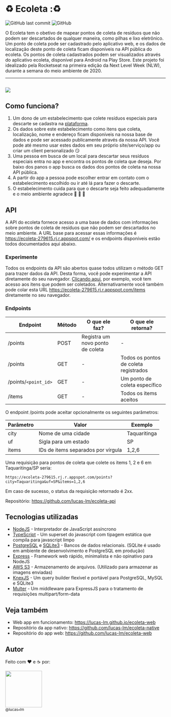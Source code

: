 # :recycle: Ecoleta ::recycle:

![GitHub last commit](https://img.shields.io/github/last-commit/lucas-lm/ecoleta-api)
![GitHub](https://img.shields.io/github/license/lucas-lm/ecoleta-api)

O Ecoleta tem o obetivo de mapear pontos de coleta de resíduos que não podem ser descartados de qualquer maneira, como pilhas e lixo eletrônico.
Um ponto de coleta pode ser cadastrado pelo aplicativo web, e os dados de localização deste ponto de coleta ficam disponíveis na API pública do ecoleta.
Os pontos de coleta cadastrados podem ser visualizados através do aplicativo ecoleta, disponível para Android na Play Store.
Este projeto foi idealizado pela Rocketseat na primeira edição da Next Level Week (NLW), durante a semana do meio ambiente de 2020.

---

## ![](https://imgur.com/WvKt6CG.gif)

## Como funciona?

1. Um dono de um estabelecimento que colete resíduos especiais para descarte se cadastra na [plataforma](https://lucas-lm.github.io/ecoleta-web/).
2. Os dados sobre este estabelecimento como itens que coleta, localização, nome e endereço ficam disponíveis na nossa base de dados e pode ser acessado publicamente através da nossa API. Você pode até mesmo usar estes dados em seu próprio site/serviço/app ou criar um client personalizado :smirk:
3. Uma pessoa em busca de um local para descartar seus resíduos especiais entra no app e encontra os pontos de coleta que deseja. Por baixo dos panos o app busca os dados dos pontos de coleta na nossa API pública.
4. A partir do app a pessoa pode escolher entrar em contato com o estabelecimento escolhido ou ir até lá para fazer o descarte.
5. O estabelecimento cuida para que o descarte seja feito adequadamente e o meio ambiente agradece :seedling: :evergreen_tree: :deciduous_tree:

## API

A API do ecoleta fornece acesso a uma base de dados com informações sobre pontos de coleta de resíduos que não podem ser descartados no meio ambiente.
A URL base para acessar essas informações é https://ecoleta-279615.rj.r.appspot.com/ e os endpoints disponíveis estão todos documentados aqui abaixo.

### Experimente

Todos os endpoints da API são abertos quase todos utilizam o método GET para trazer dados da API.
Desta forma, você pode experimentar a API diretamente do seu navegador.
[Clicando aqui](https://ecoleta-279615.rj.r.appspot.com/items), por exemplo, você tem acesso aos itens que podem ser coletados. Alternativamente você também pode colar esta URL https://ecoleta-279615.rj.r.appspot.com/items diretamente no seu navegador.

### Endpoints

| Endpoint             | Método | O que ele faz?                   | O que ele retorna?                    |
| -------------------- | ------ | -------------------------------- | ------------------------------------- |
| /points              | POST   | Registra um novo ponto de coleta | -                                     |
| /points              | GET    | -                                | Todos os pontos de coleta registrados |
| /points/`<point_id>` | GET    | -                                | Um ponto de coleta específico         |
| /items               | GET    | -                                | Todos os items aceitos                |

O endpoint /points pode aceitar opcionalmente os seguintes parâmetros:

| Parâmetro | Valor                              | Exemplo      |
| --------- | ---------------------------------- | ------------ |
| city      | Nome de uma cidade                 | Taquaritinga |
| uf        | Sigla para um estado               | SP           |
| items     | IDs de items separados por vírgula | 1,2,6        |

Uma requisição para pontos de coleta que colete os items 1, 2 e 6 em Taquaritinga/SP seria:

```
https://ecoleta-279615.rj.r.appspot.com/points?city=Taquaritinga&uf=SP&items=1,2,6
```

Em caso de sucesso, o status da requisição retornado é 2xx.

Repositório: https://github.com/lucas-lm/ecoleta-api

## Tecnologias utilizadas

- [NodeJS](https://nodejs.org/en/) - Interpretador de JavaScript assíncrono
- [TypeScript](https://www.typescriptlang.org/) - Um superset do javascript com tipagem estática que compila para javascript limpo
- [PostgreSQL](https://www.postgresql.org/) e [SQLite3](https://www.sqlite.org/index.html) - Bancos de dados relacionais. (SQLite é usado em ambiente de desenvolvimento e PostgreSQL em produção)
- [Express](https://expressjs.com/) - Framework web rápido, minimalista e não opinativo para NodeJS
- [AWS S3](https://aws.amazon.com/pt/s3/) - Armazenamento de arquivos. (Utilizado para armazenar as imagens enviadas)
- [KnexJS](http://knexjs.org/) - Um query builder flexível e portável para PostgreSQL, MySQL e SQLite3
- [Multer](https://github.com/expressjs/multer) - Um middleware para ExpressJS para o tratamento de requisições multipart/form-data

## Veja também

- Web app em funcionamento: https://lucas-lm.github.io/ecoleta-web
- Repositório da app nativo: https://github.com/lucas-lm/ecoleta-native
- Repositório do app web: https://github.com/lucas-lm/ecoleta-web

## Autor

Feito com :heart: e :coffee: por:

[<img src="https://avatars3.githubusercontent.com/u/29049644?s=460&u=6fcf78abdf0e007afa9b2a31beaf686d79fa9173&v=4" width=115><br><sub>@lucas-lm</sub>](https://github.com/lucas-lm)

